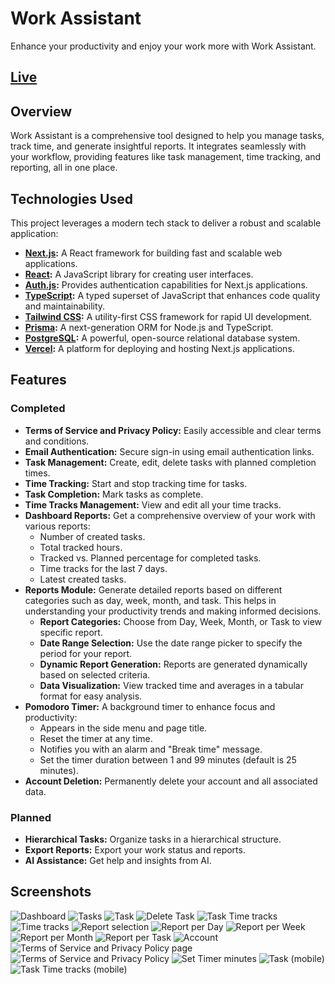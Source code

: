 # Work Assistant

Enhance your productivity and enjoy your work more with Work Assistant.

## [Live](https://work-assistant-puce.vercel.app/)

## Overview

Work Assistant is a comprehensive tool designed to help you manage tasks, track time, and generate insightful reports. It integrates seamlessly with your workflow, providing features like task management, time tracking, and reporting, all in one place.

## Technologies Used

This project leverages a modern tech stack to deliver a robust and scalable application:

- **[Next.js](https://nextjs.org/):** A React framework for building fast and scalable web applications.
- **[React](https://reactjs.org/):** A JavaScript library for creating user interfaces.
- **[Auth.js](https://authjs.dev/):** Provides authentication capabilities for Next.js applications.
- **[TypeScript](https://www.typescriptlang.org/):** A typed superset of JavaScript that enhances code quality and maintainability.
- **[Tailwind CSS](https://tailwindcss.com/):** A utility-first CSS framework for rapid UI development.
- **[Prisma](https://www.prisma.io/):** A next-generation ORM for Node.js and TypeScript.
- **[PostgreSQL](https://www.postgresql.org/):** A powerful, open-source relational database system.
- **[Vercel](https://vercel.com/):** A platform for deploying and hosting Next.js applications.

## Features

### Completed

- **Terms of Service and Privacy Policy:** Easily accessible and clear terms and conditions.
- **Email Authentication:** Secure sign-in using email authentication links.
- **Task Management:** Create, edit, delete tasks with planned completion times.
- **Time Tracking:** Start and stop tracking time for tasks.
- **Task Completion:** Mark tasks as complete.
- **Time Tracks Management:** View and edit all your time tracks.
- **Dashboard Reports:** Get a comprehensive overview of your work with various reports:
  - Number of created tasks.
  - Total tracked hours.
  - Tracked vs. Planned percentage for completed tasks.
  - Time tracks for the last 7 days.
  - Latest created tasks.
- **Reports Module:** Generate detailed reports based on different categories such as day, week, month, and task. This helps in understanding your productivity trends and making informed decisions.
  - **Report Categories:** Choose from Day, Week, Month, or Task to view specific report.
  - **Date Range Selection:** Use the date range picker to specify the period for your report.
  - **Dynamic Report Generation:** Reports are generated dynamically based on selected criteria.
  - **Data Visualization:** View tracked time and averages in a tabular format for easy analysis.
- **Pomodoro Timer:** A background timer to enhance focus and productivity:
  - Appears in the side menu and page title.
  - Reset the timer at any time.
  - Notifies you with an alarm and "Break time" message.
  - Set the timer duration between 1 and 99 minutes (default is 25 minutes).
- **Account Deletion:** Permanently delete your account and all associated data.

### Planned

- **Hierarchical Tasks:** Organize tasks in a hierarchical structure.
- **Export Reports:** Export your work status and reports.
- **AI Assistance:** Get help and insights from AI.

## Screenshots

![Dashboard](screenshots/dashboard.png)
![Tasks](screenshots/tasks.png)
![Task](screenshots/task.png)
![Delete Task](screenshots/delete-task.png)
![Task Time tracks](screenshots/task-time-tracks.png)
![Time tracks](screenshots/time-tracks.png)
![Report selection](screenshots/report-select.png)
![Report per Day](screenshots/report-per-day.png)
![Report per Week](screenshots/report-per-week.png)
![Report per Month](screenshots/report-per-month.png)
![Report per Task](screenshots/report-per-task.png)
![Account](screenshots/account.png)
![Terms of Service and Privacy Policy page](screenshots/terms-of-service-page.png)
![Terms of Service and Privacy Policy](screenshots/terms-of-service.png)
![Set Timer minutes](screenshots/set-timer-minutes.png)
![Task (mobile)](screenshots/task-mobile.png)
![Task Time tracks (mobile)](screenshots/task-time-tracks-mobile.png)
